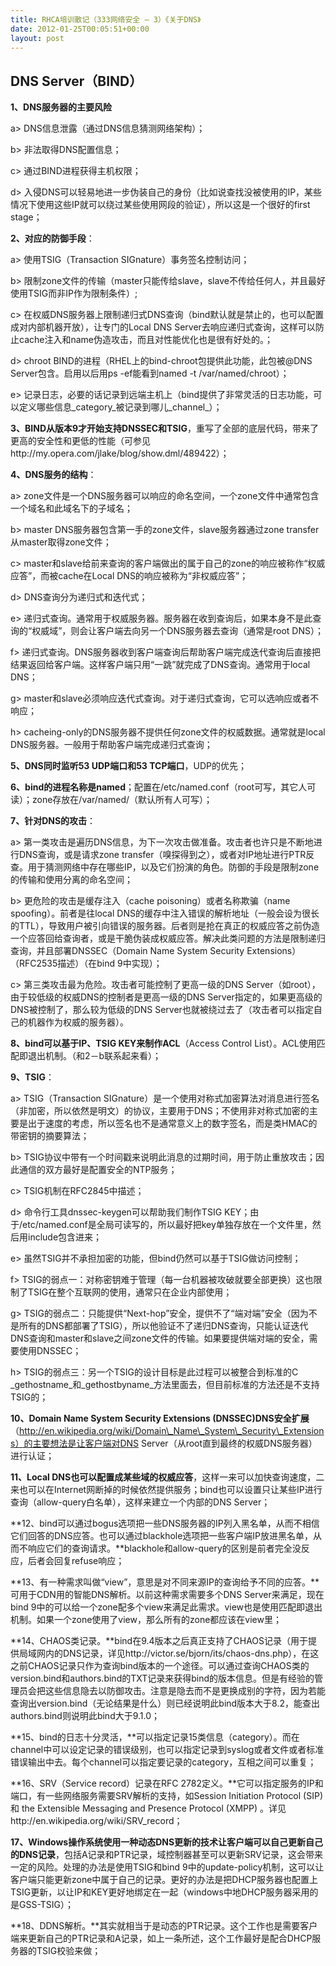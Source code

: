 ```yaml
---
title: RHCA培训散记（333网络安全 – 3）《关于DNS》
date: 2012-01-25T00:05:51+00:00
layout: post
---
```

## DNS Server（BIND）

**1、DNS服务器的主要风险**
  
a> DNS信息泄露（通过DNS信息猜测网络架构）；
  
b> 非法取得DNS配置信息；
  
c> 通过BIND进程获得主机权限；
  
d> 入侵DNS可以轻易地进一步伪装自己的身份（比如说查找没被使用的IP，某些情况下使用这些IP就可以绕过某些使用网段的验证），所以这是一个很好的first stage；

**2、对应的防御手段**：
  
a> 使用TSIG（Transaction SIGnature）事务签名控制访问；
  
b> 限制zone文件的传输（master只能传给slave，slave不传给任何人，并且最好使用TSIG而非IP作为限制条件）;
  
c> 在权威DNS服务器上限制递归式DNS查询（bind默认就是禁止的，也可以配置成对内部机器开放），让专门的Local DNS Server去响应递归式查询，这样可以防止cache注入和name伪造攻击，而且对性能优化也是很有好处的。；
  
d> chroot BIND的进程（RHEL上的bind-chroot包提供此功能，此包被@DNS Server包含。启用以后用ps -ef能看到named -t /var/named/chroot）；
  
e> 记录日志，必要的话记录到远端主机上（bind提供了非常灵活的日志功能，可以定义哪些信息_category_被记录到哪儿_channel_）；

**3、BIND从版本9才开始支持DNSSEC和TSIG**，重写了全部的底层代码，带来了更高的安全性和更低的性能（可参见http://my.opera.com/jlake/blog/show.dml/489422）；

**4、DNS服务的结构**：
  
a> zone文件是一个DNS服务器可以响应的命名空间，一个zone文件中通常包含一个域名和此域名下的子域名；
  
b> master DNS服务器包含第一手的zone文件，slave服务器通过zone transfer从master取得zone文件；
  
c> master和slave给前来查询的客户端做出的属于自己的zone的响应被称作“权威应答”，而被cache在Local DNS的响应被称为“非权威应答”；
  
d> DNS查询分为递归式和迭代式；
  
e> 递归式查询。通常用于权威服务器。服务器在收到查询后，如果本身不是此查询的“权威域”，则会让客户端去向另一个DNS服务器去查询（通常是root DNS）；
  
f> 递归式查询。DNS服务器收到客户端查询后帮助客户端完成迭代查询后直接把结果返回给客户端。这样客户端只用“一跳”就完成了DNS查询。通常用于local DNS；
  
g> master和slave必须响应迭代式查询。对于递归式查询，它可以选响应或者不响应；
  
h> cacheing-only的DNS服务器不提供任何zone文件的权威数据。通常就是local DNS服务器。一般用于帮助客户端完成递归式查询；

**5、DNS同时监听53 UDP端口和53 TCP端口**，UDP的优先；

**6、bind的进程名称是named**；配置在/etc/named.conf（root可写，其它人可读）；zone存放在/var/named/（默认所有人可写）；

**7、针对DNS的攻击**：
  
a> 第一类攻击是遍历DNS信息，为下一次攻击做准备。攻击者也许只是不断地进行DNS查询，或是请求zone transfer（嗅探得到之），或者对IP地址进行PTR反查。用于猜测网络中存在哪些IP，以及它们扮演的角色。防御的手段是限制zone的传输和使用分离的命名空间；
  
b> 更危险的攻击是缓存注入（cache poisoning）或者名称欺骗（name spoofing）。前者是往local DNS的缓存中注入错误的解析地址（一般会设为很长的TTL），导致用户被引向错误的服务器。后者则是抢在真正的权威应答之前伪造一个应答回给查询者，或是干脆伪装成权威应答。解决此类问题的方法是限制递归查询，并且部署DNSSEC（Domain Name System Security Extensions）（RFC2535描述）（在bind 9中实现）；
  
c> 第三类攻击最为危险。攻击者可能控制了更高一级的DNS Server（如root），由于较低级的权威DNS的控制者是更高一级的DNS Server指定的，如果更高级的DNS被控制了，那么较为低级的DNS Server也就被绕过去了（攻击者可以指定自己的机器作为权威的服务器）。

**8、bind可以基于IP、TSIG KEY来制作ACL**（Access Control List）。ACL使用匹配即退出机制。（和2－b联系起来看）；

**9、TSIG**：
  
a> TSIG（Transaction SIGnature）是一个使用对称式加密算法对消息进行签名（非加密，所以依然是明文）的协议，主要用于DNS；不使用非对称式加密的主要是出于速度的考虑，所以签名也不是通常意义上的数字签名，而是类HMAC的带密钥的摘要算法；
  
b> TSIG协议中带有一个时间戳来说明此消息的过期时间，用于防止重放攻击；因此通信的双方最好是配置安全的NTP服务；
  
c> TSIG机制在RFC2845中描述；
  
d> 命令行工具dnssec-keygen可以帮助我们制作TSIG KEY；由于/etc/named.conf是全局可读写的，所以最好把key单独存放在一个文件里，然后用include包含进来；
  
e> 虽然TSIG并不承担加密的功能，但bind仍然可以基于TSIG做访问控制；
  
f> TSIG的弱点一：对称密钥难于管理（每一台机器被攻破就要全部更换）这也限制了TSIG在整个互联网的使用，通常只在企业内部使用；
  
g> TSIG的弱点二：只能提供“Next-hop”安全，提供不了“端对端”安全（因为不是所有的DNS都部署了TSIG），所以他验证不了递归DNS查询，只能认证迭代DNS查询和master和slave之间zone文件的传输。如果要提供端对端的安全，需要使用DNSSEC；
  
h> TSIG的弱点三：另一个TSIG的设计目标是此过程可以被整合到标准的C _gethostname_和_gethostbyname_方法里面去，但目前标准的方法还是不支持TSIG的；

**10、Domain Name System Security Extensions (DNSSEC)DNS安全扩展**（http://en.wikipedia.org/wiki/Domain\_Name\_System\_Security\_Extensions）的主要想法是让客户端对DNS Server（从root直到最终的权威DNS服务器）进行认证；

**11、Local DNS也可以配置成某些域的权威应答**，这样一来可以加快查询速度，二来也可以在Internet网断掉的时候依然提供服务；bind也可以设置只让某些IP进行查询（allow-query白名单），这样来建立一个内部的DNS Server；

**12、bind可以通过bogus选项把一些DNS服务器的IP列入黑名单，从而不相信它们回答的DNS应答。也可以通过blackhole选项把一些客户端IP放进黑名单，从而不响应它们的查询请求。**blackhole和allow-query的区别是前者完全没反应，后者会回复refuse响应；

**13、有一种需求叫做“view”，意思是对不同来源IP的查询给予不同的应答。**可用于CDN用的智能DNS解析。以前这种需求需要多个DNS Server来满足，现在bind 9中的可以给一个zone配多个view来满足此需求。view也是使用匹配即退出机制。如果一个zone使用了view，那么所有的zone都应该在view里；

**14、CHAOS类记录。**bind在9.4版本之后真正支持了CHAOS记录（用于提供局域网内的DNS记录，详见http://victor.se/bjorn/its/chaos-dns.php），在这之前CHAOS记录只作为查询bind版本的一个途径。可以通过查询CHAOS类的version.bind和authors.bind的TXT记录来获得bind的版本信息。但是有经验的管理员会把这些信息隐去以防御攻击。注意是隐去而不是更换成别的字符，因为若能查询出version.bind（无论结果是什么）则已经说明此bind版本大于8.2，能查出authors.bind则说明此bind大于9.1.0；

**15、bind的日志十分灵活，**可以指定记录15类信息（category）。而在channel中可以设定记录的错误级别，也可以指定记录到syslog或者文件或者标准错误输出中去。每个channel可以指定要记录的category，互相之间可以重复；

**16、SRV（Service record）记录在RFC 2782定义。**它可以指定服务的IP和端口，有一些网络服务需要SRV解析的支持，如Session Initiation Protocol (SIP) 和 the Extensible Messaging and Presence Protocol (XMPP) 。详见http://en.wikipedia.org/wiki/SRV_record；

**17、Windows操作系统使用一种动态DNS更新的技术让客户端可以自己更新自己的DNS记录**，包括A记录和PTR记录，域控制器甚至可以更新SRV记录，这会带来一定的风险。处理的办法是使用TSIG和bind 9中的update-policy机制，这可以让客户端只能更新zone中属于自己的记录。更好的办法是把DHCP服务器也配置上TSIG更新，以让IP和KEY更好地绑定在一起（windows中地DHCP服务器采用的是GSS-TSIG）；

**18、DDNS解析。**其实就相当于是动态的PTR记录。这个工作也是需要客户端来更新自己的PTR记录和A记录，如上一条所述，这个工作最好是配合DHCP服务器的TSIG校验来做；
